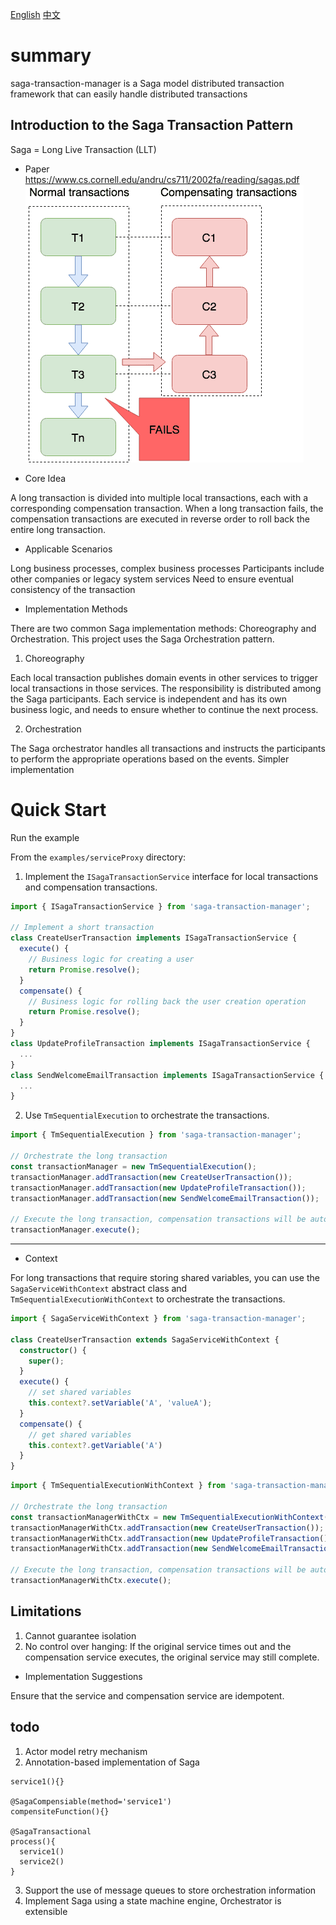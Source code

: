 [English](./README.md)
[中文](./README.CN.md)

# summary
saga-transaction-manager is a Saga model distributed transaction framework that can easily handle distributed transactions

## Introduction to the Saga Transaction Pattern
Saga = Long Live Transaction (LLT)
- Paper
https://www.cs.cornell.edu/andru/cs711/2002fa/reading/sagas.pdf
![alt text](./resource/saga.png)


- Core Idea

A long transaction is divided into multiple local transactions, each with a corresponding compensation transaction. When a long transaction fails, the compensation transactions are executed in reverse order to roll back the entire long transaction.

- Applicable Scenarios

Long business processes, complex business processes
Participants include other companies or legacy system services
Need to ensure eventual consistency of the transaction

- Implementation Methods

There are two common Saga implementation methods: Choreography and Orchestration. This project uses the Saga Orchestration pattern.

  1. Choreography

Each local transaction publishes domain events in other services to trigger local transactions in those services. The responsibility is distributed among the Saga participants.
Each service is independent and has its own business logic, and needs to ensure whether to continue the next process.

  2. Orchestration

The Saga orchestrator handles all transactions and instructs the participants to perform the appropriate operations based on the events.
Simpler implementation

# Quick Start
Run the example

From the `examples/serviceProxy` directory:

1. Implement the `ISagaTransactionService` interface for local transactions and compensation transactions.

```typescript
import { ISagaTransactionService } from 'saga-transaction-manager';

// Implement a short transaction
class CreateUserTransaction implements ISagaTransactionService {
  execute() {
    // Business logic for creating a user
    return Promise.resolve();
  }
  compensate() {
    // Business logic for rolling back the user creation operation
    return Promise.resolve();
  }
}
class UpdateProfileTransaction implements ISagaTransactionService {
  ...
}
class SendWelcomeEmailTransaction implements ISagaTransactionService {
  ...
}
```
2. Use `TmSequentialExecution` to orchestrate the transactions.
```typescript
import { TmSequentialExecution } from 'saga-transaction-manager';

// Orchestrate the long transaction
const transactionManager = new TmSequentialExecution();
transactionManager.addTransaction(new CreateUserTransaction());
transactionManager.addTransaction(new UpdateProfileTransaction());
transactionManager.addTransaction(new SendWelcomeEmailTransaction());

// Execute the long transaction, compensation transactions will be automatically executed on failure
transactionManager.execute();
```

---

- Context

For long transactions that require storing shared variables, you can use the `SagaServiceWithContext` abstract class and `TmSequentialExecutionWithContext` to orchestrate the transactions.

```typescript
import { SagaServiceWithContext } from 'saga-transaction-manager';

class CreateUserTransaction extends SagaServiceWithContext {
  constructor() {
    super();
  }
  execute() {
    // set shared variables
    this.context?.setVariable('A', 'valueA');
  }
  compensate() {
    // get shared variables
    this.context?.getVariable('A')
  }
}
```
```typescript
import { TmSequentialExecutionWithContext } from 'saga-transaction-manager';

// Orchestrate the long transaction
const transactionManagerWithCtx = new TmSequentialExecutionWithContext();
transactionManagerWithCtx.addTransaction(new CreateUserTransaction());
transactionManagerWithCtx.addTransaction(new UpdateProfileTransaction());
transactionManagerWithCtx.addTransaction(new SendWelcomeEmailTransaction());

// Execute the long transaction, compensation transactions will be automatically executed on failure
transactionManagerWithCtx.execute();
```
## Limitations
1. Cannot guarantee isolation
2. No control over hanging: If the original service times out and the compensation service executes, the original service may still complete.

- Implementation Suggestions

Ensure that the service and compensation service are idempotent.

## todo
1. Actor model retry mechanism
2. Annotation-based implementation of Saga
```
service1(){}

@SagaCompensiable(method='service1')
compensiteFunction(){}

@SagaTransactional
process(){
  service1()
  service2()
}
```
3. Support the use of message queues to store orchestration information
4. Implement Saga using a state machine engine, Orchestrator is extensible
